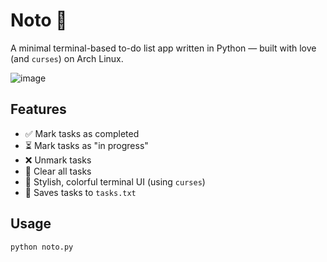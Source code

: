 # Noto 📝

A minimal terminal-based to-do list app written in Python — built with love (and `curses`) on Arch Linux.

![image](https://github.com/user-attachments/assets/fe5003fb-fbe7-4c44-bc9b-630979086c14)


## Features

- ✅ Mark tasks as completed
- ⏳ Mark tasks as "in progress"
- ❌ Unmark tasks
- 🧹 Clear all tasks
- 🎨 Stylish, colorful terminal UI (using `curses`)
- 💾 Saves tasks to `tasks.txt`

## Usage

```bash
python noto.py
